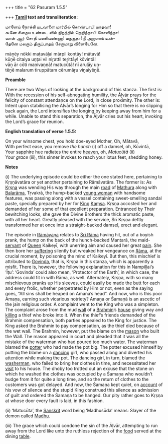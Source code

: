 +++
title = "62 Pasuram 1.5.5"

+++
**[Tamil](/definition/tamil#history "show Tamil definitions") text and transliteration:**

மானேய் நோக்கி மடவாளை மார்பில் கொண்டாய்! மாதவா!  
கூனே சிதைய உண்டை வில் நிறத்தில் தெறித்தாய்! கோவிந்தா!  
வான் ஆர் சோதி மணிவண்ணா! மதுசூதா! நீ அருளாய் உன்-  
தேனே மலரும் திருப்பாதம் சேருமாறு வினையேனே.

māṉēy nōkki maṭavāḷai mārpil koṇṭāy! mātavā!  
kūṉē citaiya uṇṭai vil niṟattil teṟittāy! kōvintā!  
vāṉ ār cōti maṇivaṇṇā! matucūtā! nī aruḷāy uṉ-  
tēṉē malarum tiruppātam cērumāṟu viṉaiyēṉē.

**Preamble**

There are two Ways of looking at the background of this stanza. The first is: With the recession of his self-abnegating humility, the [Āḻvār](/definition/aḻvar#vaishnavism "show Āḻvār definitions") prays for the felicity of constant attendance on the Lord, in close proximity. The other is: Intent upon stabilising the Āḻvār’s longing for Him so that there is no slipping back again, the Lord intensifies the longing by keeping away from him for a while. Unable to stand this separation, the Āḻvār cries out his heart, invoking the Lord’s grace for reunion.

**English translation of verse 1.5.5:**

On your winsome chest, you hold doe-eyed Mother, Oh, Mātavā,  
With perfect ease, you remove *the hunch* (i) off a damsel, oh, Kōvintā,  
Your sapphire hue radiates the entire [heaven](/definition/heaven#history "show heaven definitions"), oh, *Matucūtā* (ii)  
Your *grace* (iii), this sinner invokes to reach your lotus feet, shedding honey.

**Notes**

\(i\) The underlying episode could be either the one stated here, pertaining to Kṛṣṇāvatāra or yet another pertaining to Rāmāvatāra. The former is: As [Kṛṣṇa](/definition/krishna#vaishnavism "show Kṛṣṇa definitions") was wending His way through the main [road](/definition/road#history "show road definitions") of [Mathura](/definition/mathura#vaishnavism "show Mathura definitions") along with [Balarāma](/definition/balarama#vaishnavism "show Balarāma definitions"), Tṛvakrā, the hump-backed [young woman](/definition/young-women#history "show young woman definitions") with handsome features, was passing along with a vessel containing sweet-smelling sandal paste, specially prepared by her for [King](/definition/king#history "show King definitions") [Kaṃsa](/definition/kamsa#vaishnavism "show Kaṃsa definitions"). Kṛṣṇa accosted her and demanded of her some of that excellent preparation. Entranced by Their bewitching looks, she gave the Divine Brothers the thick aromatic paste, with all her heart. Greatly pleased with the service, Śrī Kṛṣṇa deftly transformed her at once into a straight-backed damsel, erect and elegant.

The episode in [Rāmāyaṇa](/definition/ramayana#vaishnavism "show Rāmāyaṇa definitions") relates to [Śrī Rāma](/definition/shrirama#history "show Śrī Rāma definitions") having hit, out of a boyish prank, the hump on the back of the hunch-backed Mantarā, the maid-[servant](/definition/servant#history "show servant definitions") of [Queen](/definition/queen#history "show Queen definitions") Kaikeyī, with unerring aim and caused her great [pain](/definition/pain#history "show pain definitions"). She then bore her [suffering](/definition/suffering#history "show suffering definitions") silently but wreaked her vengeance on [Rāma](/definition/rama#vaishnavism "show Rāma definitions"), at the crucial moment, by poisoning the mind of Kaikeyī. But then, this mischief is attributed to [Govinda](/definition/govinda#vaishnavism "show Govinda definitions"), that is, Kṛṣṇa in this stanza, which is apparently a misfit. There is, however, the following explanation for this in Nampiḷḷai’s ‘Īṭu’: ‘Govinda’ could also mean, ‘Protector of the Earth’, in which case, the address could fit in with Rāma, as well. Alternately, Kṛṣṇa, with so many mischievous pranks up His sleeves, could easily be made the butt for each and every frolic, whether perpetrated by Him or not, even as the saying goes, “All sins shall be heaped on Amana’s head”. And now, who is this poor Amaṇa, earning such vicarious notriety? Amaṇa or Śamaṇā is an ascetic of the jain religious order. A complaint went to the King who was a simpleton. The complaint arose from the mud [wall](/definition/wall#history "show wall definitions") of a [Brahmin](/definition/brahmin#history "show Brahmin definitions")’s [house](/definition/house#history "show house definitions") giving way and [killing](/definition/killing#history "show killing definitions") a thief who broke into it. When the thief’s friends demanded of the Brahmin compensation, both parties appealed to the King for justice. The King asked the Brahmin to pay compensation, as the thief died because of the wet wall. The Brahmin, however, put the blame on the [mason](/definition/mason#history "show mason definitions") who built the Wall. The mason appeared in court and pleaded that it was all the mistake of the waterman who had poured too much water. The waterman blamed the [potter](/definition/potter#history "show potter definitions") who had made the pot big. The potter excused himself by putting the blame on a [dancing](/definition/dancing#history "show dancing definitions") girl, who passed along and diverted his attention while making the pot. The dancing girl, in turn, blamed the [washerman](/definition/washerman#history "show washerman definitions"), who failed to bring her clothes in time, and necessitated her [visit](/definition/visit#history "show visit definitions") to his house. The dhoby too trotted out an excuse that the stone on which he washed the clothes was occupied by a Śamaṇa who wouldn’t budge from it for quite a long time, and so the return of clothes to the customers was got delayed. And now, the Śamaṇa kept quiet, on [account](/definition/account#history "show account definitions") of his vow of silence and the stupid King construed this silence as admission of guilt and ordered the Śamaṇa to be hanged. Our pity rather goes to Kṛṣṇa at whose door every fault is laid, in this fashion.

\(ii\) ‘Matucūta’, the [Sanskrit](/definition/sanskrit#history "show Sanskrit definitions") word being ‘Madhusūda’ means: Slayer of the demon called [Madhu](/definition/madhu#vaishnavism "show Madhu definitions").

\(iii\) The grace which could condone the sin of the Āḻvār, attempting to run away from the Lord like unto the ruthless rejection of the [food](/definition/food#history "show food definitions") served at the dining [table](/definition/table#history "show table definitions").


